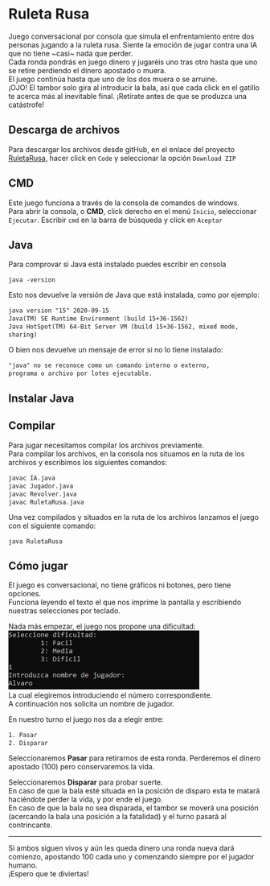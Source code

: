 
# Ruleta Rusa

Juego conversacional por consola que simula el enfrentamiento entre dos personas jugando a la ruleta rusa. 
Siente la emoción de jugar contra una IA que no tiene ~casi~ nada que perder.  
Cada ronda pondrás en juego dinero y jugaréis uno tras otro hasta que uno se retire perdiendo el dinero apostado o muera.  
El juego continúa hasta que uno de los dos muera o se arruine.  
¡OJO! El tambor solo gira al introducir la bala, así que cada click en el gatillo te acerca más al inevitable final. ¡Retírate antes de que se produzca una catástrofe!

## Descarga de archivos
Para descargar los archivos desde gitHub, en el enlace del proyecto [RuletaRusa], hacer click en `Code` y seleccionar la opción `Download ZIP`

[RuletaRusa]: https://github.com/AlvaroJimenezMedina/RuletaRusa


## CMD
Este juego funciona a través de la consola de comandos de windows.  
Para abrir la consola, o  **CMD**, click derecho en el menú `Inicio`, seleccionar `Ejecutar`.
Escribir `cmd` en la barra de búsqueda y click en `Aceptar`

## Java
Para comprovar si Java está instalado puedes escribir en consola 
~~~
java -version
~~~
Esto nos devuelve la versión de Java que está instalada, como por ejemplo:
~~~
java version "15" 2020-09-15
Java(TM) SE Runtime Environment (build 15+36-1562)
Java HotSpot(TM) 64-Bit Server VM (build 15+36-1562, mixed mode, sharing)
~~~
O bien nos devuelve un mensaje de error si no lo tiene instalado:
~~~
"java" no se reconoce como un comando interno o externo,
programa o archivo por lotes ejecutable.
~~~

## Instalar Java

## Compilar
Para jugar necesitamos compilar los archivos previamente.  
Para compilar los archivos, en la consola nos situamos en la ruta de los archivos y escribimos los siguientes comandos:
~~~
javac IA.java
javac Jugador.java
javac Revolver.java
javac RuletaRusa.java
~~~

Una vez compilados y situados en la ruta de los archivos lanzamos el juego con el siguiente comando:
~~~
java RuletaRusa
~~~

## Cómo jugar
El juego es conversacional, no tiene gráficos ni botones, pero tiene opciones.  
Funciona leyendo el texto el que nos imprime la pantalla y escribiendo nuestras selecciones por teclado.  
  
  
Nada más empezar, el juego nos propone una dificultad:  
![](/Imagenes/1.png)  
La cual elegiremos introduciendo el número correspondiente.  
A continuación nos solicita un nombre de jugador.

En nuestro turno el juego nos da a elegir entre:
~~~
1. Pasar
2. Disparar
~~~
Seleccionaremos **Pasar** para retirarnos de esta ronda. Perderemos el dinero apostado (100) pero conservaremos la vida.  

Seleccionaremos **Disparar** para probar suerte.  
En caso de que la bala esté situada en la posición de disparo esta te matará haciéndote perder la vida, y por ende el juego.  
En caso de que la bala no sea disparada, el tambor se moverá una posición (acercando la bala una posición a la fatalidad) y el turno pasará al contrincante.

---
Si ambos siguen vivos y aún les queda dinero una ronda nueva dará comienzo, apostando 100 cada uno y comenzando siempre por el jugador humano.  
¡Espero que te diviertas!

